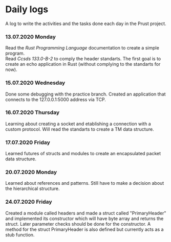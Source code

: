 # Daily logs
A log to write the activities and the tasks done each day in the Prust project.
### 13.07.2020 Monday
Read the *Rust Programming Language* documentation to create a simple program.  
Read *Ccsds 133.0-B-2* to comply the header standarts. The first goal is to create 
an echo application in Rust (without complying to the standarts for now).
### 15.07.2020 Wednesday
Done some debugging with the practice branch. Created an application that connects to the 127.0.0.1:5000 address via TCP.
### 16.07.2020 Thursday
Learning about creating a socket and etablishing a connection with a custom protocol. Will read the standarts to create a TM data structure.
### 17.07.2020 Friday
Learned futures of structs and modules to create an encapsulated packet data structure.
### 20.07.2020 Monday
Learned about references and patterns. Still have to make a decision about the hierarchical structure.
### 24.07.2020 Friday
Created a module called headers and made a struct called "PrimaryHeader" and implemented its constructor which will have byte array and returns the struct.
Later parameter checks should be done for the constructor. A method for the struct PrimaryHeader is also defined but currently acts as a stub function.